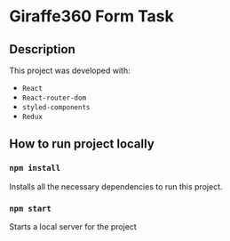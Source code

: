 # Giraffe360 Form Task

## Description

This project was developed with:
- `React`
- `React-router-dom`
- `styled-components`
- `Redux`


## How to run project locally

### `npm install`
Installs all the necessary dependencies to run this project.

### `npm start`
Starts a local server for the project
